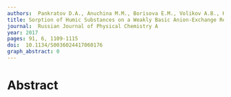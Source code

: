 ```yaml
---
authors:  Pankratov D.A., Anuchina M.M., Borisova E.M., Volikov A.B., Konstantinov A.I., Perminova I.V. 
title: Sorption of Humic Substances on a Weakly Basic Anion-Exchange Resin - Relationship with the Adsorbate Structure
journal:  Russian Journal of Physical Chemistry A
year: 2017
pages: 91, 6, 1109-1115
doi:  10.1134/S0036024417060176
graph_abstract: 0
---
```



# Abstract

